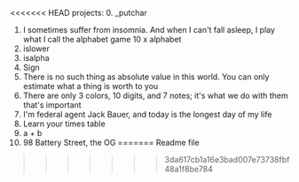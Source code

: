 <<<<<<< HEAD
projects:
0. _putchar
1. I sometimes suffer from insomnia. And when I can't fall asleep, I play what I call the alphabet game
10 x alphabet
3. islower
4. isalpha
5. Sign
6. There is no such thing as absolute value in this world. You can only estimate what a thing is worth to you
7. There are only 3 colors, 10 digits, and 7 notes; it's what we do with them that's important
8. I'm federal agent Jack Bauer, and today is the longest day of my life
9. Learn your times table
10. a + b
11. 98 Battery Street, the OG
=======
Readme file
>>>>>>> 3da617cb1a16e3bad007e73738fbf48a1f8be784
